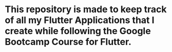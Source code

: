 
# This repository is made to keep track of all my Flutter Applications that I create while following the Google Bootcamp Course for Flutter.
